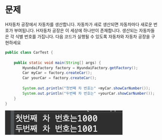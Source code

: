 # 문제
H자동차 공장에서 자동차를 생산합니다. 자동차가 새로 생산되면 자동차마다 새로운 번호가 부여됩니다.
H자동차 공장은 이 세상에 하나만이 존재합니다. 생산되는 자동차들은 각 식별 번호를 가집니다.
다음 코드가 실행될 수 있도록 자동차와 자동차 공장을 구현하세요
```java
public class CarTest {

    public static void main(String[] args) {
        HyundaiFactory factory = HyundaiFactory.getFactory();
        Car myCar = factory.createCar();
        Car yourCar = factory.createCar();
		
        System.out.println("첫번째 차 번호는" +myCar.showCarNumber());
        System.out.println("두번째 차 번호는" +yourCar.showCarNumber());
    }
}
```

![img.png](carNum-img.png)
